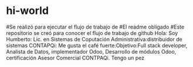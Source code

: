 # hi-world
#Se realizó para ejecutar el flujo de trabajo de 
#El readme obligado
#Este repositorio se creó para conocer el flujo de trabajo de github
Hola: Soy Humberto: Lic. en Sistemas de Coputación Administrativa:distribuidor de sistemas CONTAPQi: Me gusta el café fuerte:Objetivo:Full stack developer, Analista de Datos, implementador Odoo, Desarrollo de módulos Odoo, certificación Asesor Comercial CONTPAQi.
Tengo un pez
